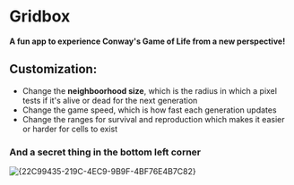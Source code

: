 # Gridbox
**A fun app to experience Conway's Game of Life from a new perspective!**

## Customization:
- Change the **neighboorhood size**, which is the radius in which a pixel tests if it's alive or dead for the next generation
- Change the game speed, which is how fast each generation updates
- Change the ranges for survival and reproduction which makes it easier or harder for cells to exist
### And a secret thing in the bottom left corner

![{22C99435-219C-4EC9-9B9F-4BF76E4B7C82}](https://github.com/user-attachments/assets/b9df1daf-7e3e-49c8-a941-4414a20a4401)

